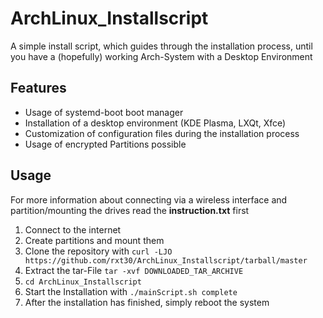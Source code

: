 # ArchLinux_Installscript
A simple install script, which guides through the installation process, until you have a (hopefully) working Arch-System with a Desktop Environment

## Features
* Usage of systemd-boot boot manager
* Installation of a desktop environment (KDE Plasma, LXQt, Xfce)
* Customization of configuration files during the installation process
* Usage of encrypted Partitions possible

## Usage
For more information about connecting via a wireless interface and partition/mounting the drives read the **instruction.txt** first
1. Connect to the internet
2. Create partitions and mount them
3. Clone the repository with ```curl -LJO https://github.com/rxt30/ArchLinux_Installscript/tarball/master```
4. Extract the tar-File ```tar -xvf DOWNLOADED_TAR_ARCHIVE```
5. ```cd ArchLinux_Installscript```
6. Start the Installation with ```./mainScript.sh complete```
7. After the installation has finished, simply reboot the system
